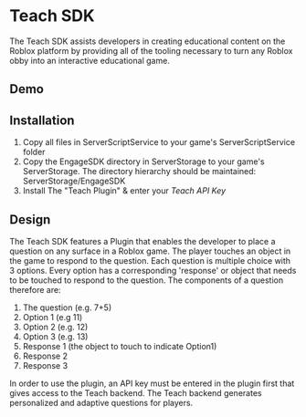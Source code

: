 # Teach SDK
The Teach SDK assists developers in creating educational content on the Roblox platform by providing all of the tooling necessary to turn any Roblox obby into an interactive educational game. 

## Demo

## Installation
1. Copy all files in ServerScriptService to your game's ServerScriptService folder
2. Copy the EngageSDK directory in ServerStorage to your game's ServerStorage. The directory hierarchy should be maintained: ServerStorage/EngageSDK
3. Install The "Teach Plugin" & enter your _Teach API Key_
## Design
The Teach SDK features a Plugin that enables the developer to place a question on any surface in a Roblox game. The player touches an object in the game to respond to the question. Each question is multiple choice with 3 options. Every option has a corresponding 'response' or object that needs to be touched to respond to the question. The components of a question therefore are:
1. The question (e.g. 7+5)
2. Option 1 (e.g 11)
3. Option 2 (e.g. 12)
4. Option 3 (e.g. 13)
5. Response 1 (the object to touch to indicate Option1)
6. Response 2 
7. Response 3

In order to use the plugin, an API key must be entered in the plugin first that gives access to the Teach backend. The Teach backend generates personalized and adaptive questions for players.